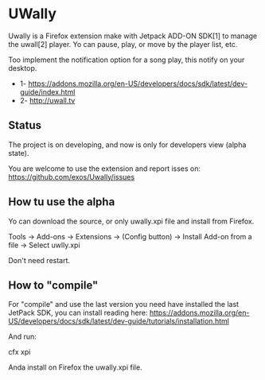 UWally
======

Uwally is a Firefox extension make with Jetpack ADD-ON SDK[1] to manage the uwall[2] player. Yo can pause, play, or move by the player list, etc.

Too implement the notification option for a song play, this notify on your desktop.

- 1- https://addons.mozilla.org/en-US/developers/docs/sdk/latest/dev-guide/index.html
- 2- http://uwall.tv

Status
------

The project is on developing, and now is only for developers view (alpha state).

You are welcome to use the extension and report isses on: https://github.com/exos/Uwally/issues

How tu use the alpha
--------------------

Yo can download the source, or only uwally.xpi file and install from Firefox.

Tools -> Add-ons -> Extensions -> (Config button) -> Install Add-on from a file -> Select uwlly.xpi 

Don't need restart.

How to "compile"
----------------

For "compile" and use the last version you need have installed the last JetPack SDK, you can install reading here: https://addons.mozilla.org/en-US/developers/docs/sdk/latest/dev-guide/tutorials/installation.html

And run:

cfx xpi

Anda install on Firefox the uwally.xpi file.


